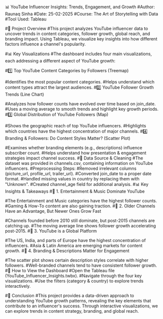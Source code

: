 📊 YouTube Influencer Insights: Trends, Engagement, and Growth
#Author: Raunaq Sinha
#Date: 25-02-2025
#Course: The Art of Storytelling with Data
#Tool Used: Tableau

#📌 Project Overview
#This project analyzes YouTube influencer data to uncover trends in content categories, follower growth, global reach, and branding impact. Using Tableau, we visualize key insights into how different factors influence a channel's popularity.

#📊 Key Visualizations
#The dashboard includes four main visualizations, each addressing a different aspect of YouTube growth:

#1️⃣ Top YouTube Content Categories by Followers (Treemap)

#Identifies the most popular content categories.
#Helps understand which content types attract the largest audiences.
#2️⃣ YouTube Follower Growth Trends (Line Chart)

#Analyzes how follower counts have evolved over time based on join_date.
#Uses a moving average to smooth trends and highlight key growth periods.
#3️⃣ Global Distribution of YouTube Followers (Map)

#Shows the geographic reach of top YouTube influencers.
#Highlights which countries have the highest concentration of major channels.
#4️⃣ Branding & Followers: Do Content Styles Matter? (Scatter Plot)

#Examines whether branding elements (e.g., descriptions) influence subscriber count.
#Helps understand how presentation & engagement strategies impact channel success.
#📌 Data Source & Cleaning
#The dataset was provided in channels.csv, containing information on YouTube influencers.
#Preprocessing Steps:
#Removed irrelevant columns (picture_url, profile_url, trailer_url).
#Converted join_date to a proper date format.
#Handled missing values in country by replacing them with "Unknown".
#Created channel_age field for additional analysis.
#📊 Key Insights & Takeaways
#📌 1. Entertainment & Music Dominate YouTube

#The Entertainment and Music categories have the highest follower counts.
#Gaming & How-To content are also gaining traction.
#📌 2. Older Channels Have an Advantage, But Newer Ones Grow Fast

#Channels founded before 2010 still dominate, but post-2015 channels are catching up.
#The moving average line shows follower growth accelerating post-2015.
#📌 3. YouTube is a Global Platform

#The US, India, and parts of Europe have the highest concentration of influencers.
#Asia & Latin America are emerging markets for content growth.
#📌 4. Branding & Descriptions Matter for Engagement

#The scatter plot shows certain description styles correlate with higher followers.
#Well-branded channels tend to have consistent follower growth.
#📌 How to View the Dashboard
#Open the Tableau file (YouTube_Influencer_Insights.twbx).
#Navigate through the four key visualizations.
#Use the filters (category & country) to explore trends interactively.

#📌 Conclusion
#This project provides a data-driven approach to understanding YouTube growth patterns, revealing the key elements that contribute to an influencer's success. Through interactive visualizations, we can explore trends in content strategy, branding, and global reach.
